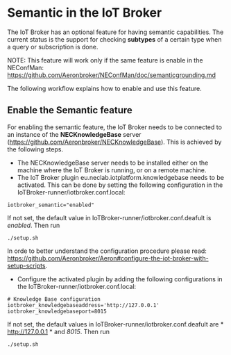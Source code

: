 Semantic in the IoT Broker
==================

The IoT Broker has an optional feature for having semantic capabilities. The current status is the support for checking **subtypes** of a certain type when a query or subscription is done.

NOTE: This feature will work only if the same feature is enable in the NEConfMan: https://github.com/Aeronbroker/NEConfMan/doc/semanticgrounding.md

The following workflow explains how to enable and use this feature.

Enable the Semantic feature
-----------
For enabling the semantic feature, the IoT Broker needs to be connected to an instance of the **NECKnowledgeBase** server (https://github.com/Aeronbroker/NECKnowledgeBase). This is achieved by the following steps.
* The NECKnowledgeBase server needs to be installed either on the machine where the IoT Broker is running, or on a remote machine.
* The IoT Broker plugin eu.neclab.iotplatform.knowledgebase needs to be activated. This can be done by setting the following configuration in the IoTBroker-runner/iotbroker.conf.local:
```
iotbroker_semantic="enabled"
```
If not set, the default value in IoTBroker-runner/iotbroker.conf.deafult is *enabled*. Then run
```
./setup.sh
```
In orde to better understand the configuration procedure please read: https://github.com/Aeronbroker/Aeron#configure-the-iot-broker-with-setup-scripts.
* Configure the activated plugin by adding the following configurations in the IoTBroker-runner/iotbroker.conf.local:
```
# Knowledge Base configuration
iotbroker_knowledgebaseaddress='http://127.0.0.1'
iotbroker_knowledgebaseport=8015
```
If not set, the default values in IoTBroker-runner/iotbroker.conf.deafult are * http://127.0.0.1 * and *8015*. Then run
```
./setup.sh
```
